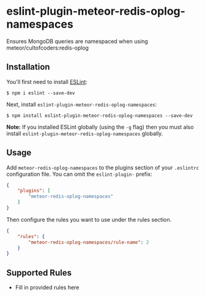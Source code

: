 # eslint-plugin-meteor-redis-oplog-namespaces

Ensures MongoDB queries are namespaced when using meteor/cultofcoders:redis-oplog

## Installation

You'll first need to install [ESLint](http://eslint.org):

```
$ npm i eslint --save-dev
```

Next, install `eslint-plugin-meteor-redis-oplog-namespaces`:

```
$ npm install eslint-plugin-meteor-redis-oplog-namespaces --save-dev
```

**Note:** If you installed ESLint globally (using the `-g` flag) then you must also install `eslint-plugin-meteor-redis-oplog-namespaces` globally.

## Usage

Add `meteor-redis-oplog-namespaces` to the plugins section of your `.eslintrc` configuration file. You can omit the `eslint-plugin-` prefix:

```json
{
    "plugins": [
        "meteor-redis-oplog-namespaces"
    ]
}
```


Then configure the rules you want to use under the rules section.

```json
{
    "rules": {
        "meteor-redis-oplog-namespaces/rule-name": 2
    }
}
```

## Supported Rules

* Fill in provided rules here





